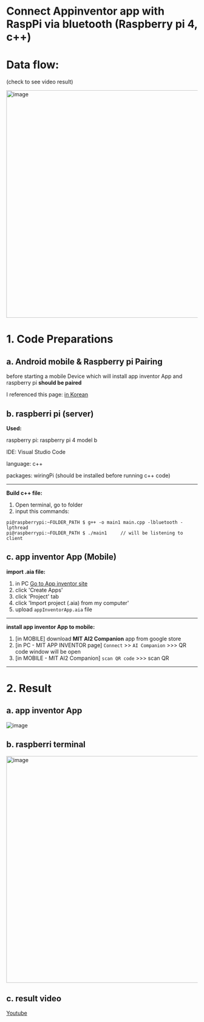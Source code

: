 # Connect Appinventor app with RaspPi via bluetooth (Raspberry pi 4, c++)

# Data flow:
(check to see video result)

<img width="598" alt="image" src="https://user-images.githubusercontent.com/61898376/220945981-c4fcda60-e08f-4ce9-afee-d9a10a0ef008.png">


# 1. Code Preparations

## a. Android mobile & Raspberry pi Pairing
before starting a mobile Device which will install app inventor App and raspberry pi **should be paired**

I referenced this page: <a href="https://webnautes.tistory.com/1137">in Korean</a>

## b. raspberri pi  (server)

**Used:**

raspberry pi: raspberry pi 4 model b

IDE: Visual Studio Code

language: c++

packages: wiringPi (should be installed before running c++ code)

---

**Build c++ file:**

1. Open terminal, go to folder 
2. input this commands:
```
pi@raspberrypi:~FOLDER_PATH $ g++ -o main1 main.cpp -lbluetooth -lpthread
pi@raspberrypi:~FOLDER_PATH $ ./main1     // will be listening to client 
```


## c. app inventor App (Mobile)

**import .aia file:**

 1. in PC <a href="https://appinventor.mit.edu/"> Go to App inventor site </a>
 2. click 'Create Apps'   
 3. click 'Project' tab
 4. click 'Import project (.aia) from my computer'
 5. upload ```appInventorApp.aia``` file
 

---
 
**install app inventor App to mobile:**

  1. [in MOBILE] download **MIT AI2 Companion** app from google store
  2. [in PC - MIT APP INVENTOR page]  ```Connect``` >> ```AI Companion``` >>> QR code window will be open
  3. [in MOBILE - MIT AI2 Companion] ```scan QR code``` >>> scan QR
  
  
  
---

# 2. Result

## a. app inventor App

![image](https://user-images.githubusercontent.com/61898376/220891411-34142ede-7d0f-453e-9b96-8c82fee4af4b.png)

## b. raspberri terminal

<img width="596" alt="image" src="https://user-images.githubusercontent.com/61898376/220912560-406da4fe-666e-486b-843b-01a4407071a2.png">

## c. result video
<a href="https://www.youtube.com/shorts/GnplWsxTpzo">Youtube</a>

